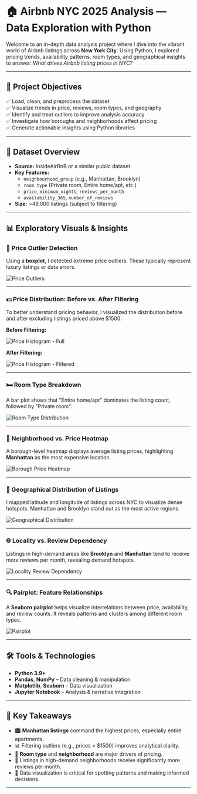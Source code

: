 # 🏠 Airbnb NYC 2025 Analysis — Data Exploration with Python

Welcome to an in-depth data analysis project where I dive into the vibrant world of Airbnb listings across **New York City**. Using Python, I explored pricing trends, availability patterns, room types, and geographical insights to answer: _What drives Airbnb listing prices in NYC?_

---

## 🎯 Project Objectives

✅ Load, clean, and preprocess the dataset  
✅ Visualize trends in price, reviews, room types, and geography  
✅ Identify and treat outliers to improve analysis accuracy  
✅ Investigate how boroughs and neighborhoods affect pricing  
✅ Generate actionable insights using Python libraries  

---

## 📁 Dataset Overview

- **Source:** InsideAirBnB or a similar public dataset  
- **Key Features:**  
  - `neighbourhood_group` (e.g., Manhattan, Brooklyn)  
  - `room_type` (Private room, Entire home/apt, etc.)  
  - `price`, `minimum_nights`, `reviews_per_month`  
  - `availability_365`, `number_of_reviews`  
- **Size:** ~49,000 listings (subject to filtering)

---

## 📊 Exploratory Visuals & Insights

### 💸 Price Outlier Detection
Using a **boxplot**, I detected extreme price outliers. These typically represent luxury listings or data errors.

![Price Outliers](images/boxplot_price.png)

---

### 💵 Price Distribution: Before vs. After Filtering

To better understand pricing behavior, I visualized the distribution before and after excluding listings priced above $1500.

**Before Filtering:**

![Price Histogram - Full](images/price_hist_full.png)

**After Filtering:**

![Price Histogram - Filtered](images/price_hist_filtered.png)

---

### 🛏️ Room Type Breakdown

A bar plot shows that "Entire home/apt" dominates the listing count, followed by "Private room".

![Room Type Distribution](images/roomtype_distribution.png)

---

### 🌇 Neighborhood vs. Price Heatmap

A borough-level heatmap displays average listing prices, highlighting **Manhattan** as the most expensive location.

![Borough Price Heatmap](images/borough_price_heatmap.png)

---

### 📍 Geographical Distribution of Listings

I mapped latitude and longitude of listings across NYC to visualize dense hotspots. Manhattan and Brooklyn stand out as the most active regions.

![Geographical Distribution](images/geo_distribution.png)

---

### 🌐 Locality vs. Review Dependency

Listings in high-demand areas like **Brooklyn** and **Manhattan** tend to receive more reviews per month, revealing demand hotspots.

![Locality Review Dependency](images/locality_review_dependency.png)

---

### 🔍 Pairplot: Feature Relationships

A **Seaborn pairplot** helps visualize interrelations between price, availability, and review counts. It reveals patterns and clusters among different room types.

![Pairplot](images/pairplot.png)

---

## 🛠 Tools & Technologies

- **Python 3.9+**
- **Pandas**, **NumPy** – Data cleaning & manipulation  
- **Matplotlib**, **Seaborn** – Data visualization  
- **Jupyter Notebook** – Analysis & narrative integration  

---

## 📌 Key Takeaways

- 🏙️ **Manhattan listings** command the highest prices, especially entire apartments.  
- 📊 Filtering outliers (e.g., prices > $1500) improves analytical clarity.  
- 🔁 **Room type** and **neighborhood** are major drivers of pricing.  
- 📍 Listings in high-demand neighborhoods receive significantly more reviews per month.  
- 🔎 Data visualization is critical for spotting patterns and making informed decisions.

---

